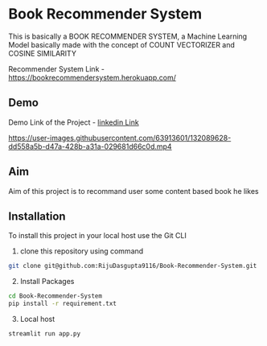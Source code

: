 # Book Recommender System

This is basically a BOOK RECOMMENDER SYSTEM, a Machine Learning Model basically made with the concept of COUNT VECTORIZER and COSINE SIMILARITY

Recommender System Link - https://bookrecommendersystem.herokuapp.com/


## Demo

Demo Link of the Project - 
[linkedin Link](https://www.linkedin.com/embed/feed/update/urn:li:ugcPost:6834427231947816960)


https://user-images.githubusercontent.com/63913601/132089628-dd558a5b-d47a-428b-a31a-029681d66c0d.mp4


## Aim

Aim of this project is to recommand user some content based book he likes

## Installation

To install this project in your local host use the Git CLI

   1. clone this repository using command
   

```bash
git clone git@github.com:RijuDasgupta9116/Book-Recommender-System.git  
```
   2. Install Packages

```bash
cd Book-Recommender-System
pip install -r requirement.txt
```

   3. Local host
```bash
streamlit run app.py
```



